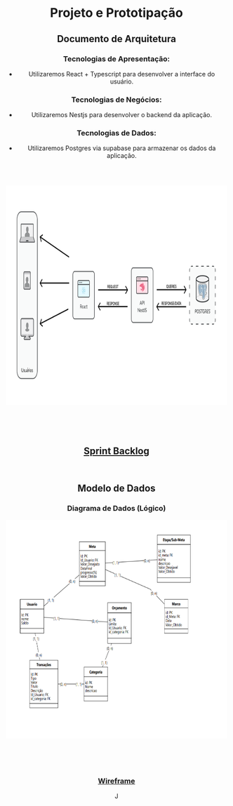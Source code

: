 

<div align="center">
  <h1>Projeto e Prototipação</h1>

<h2>Documento de Arquitetura</h2>

<h3>Tecnologias de Apresentação: </h3>

<ul>
<li>Utilizaremos React + Typescript para desenvolver a interface do usuário. </li>
</ul>

<h3>Tecnologias de Negócios: </h3>

<ul>
<li>Utilizaremos Nestjs para desenvolver o backend da aplicação. </li>
</ul>

<h3>Tecnologias de Dados: </h3>

<ul style="margin-bottom: 60px;">
<li>Utilizaremos Postgres via supabase para armazenar os dados da aplicação. </li>
</ul>

<img src="./Arquitetura.png" alt="Arquitetura" width="1000" height="500" style="margin-bottom: 60px;"/>



<h2 style="margin-bottom: 60px;"><a href="https://trello.com/b/rRJM6sxG" target="_blank"><strong>Sprint Backlog</strong></a></h2>

<h2>Modelo de Dados</h2>

<h3>Diagrama de Dados (Lógico)</h3>

<img src="./Diagrama_de_dados.png" alt="Diagrama de Dados" width="1000" height="500" style="margin-bottom: 60px;">


<h3><a href="https://www.figma.com/file/S2YIduEFrUhXukCl5XWJbu/Wireframe_FinnApp?type=design&node-id=0%3A1&mode=design&t=OHh0hbuhagdd3TUU-1">Wireframe</a></h3>

J

</div>